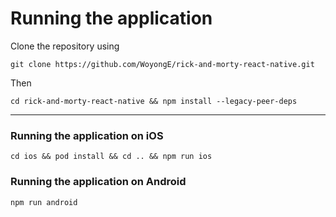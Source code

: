# Running the application

Clone the repository using

```
git clone https://github.com/WoyongE/rick-and-morty-react-native.git
```

Then

```
cd rick-and-morty-react-native && npm install --legacy-peer-deps
```

----

### Running the application on iOS

```
cd ios && pod install && cd .. && npm run ios
```

### Running the application on Android

```
npm run android
```
